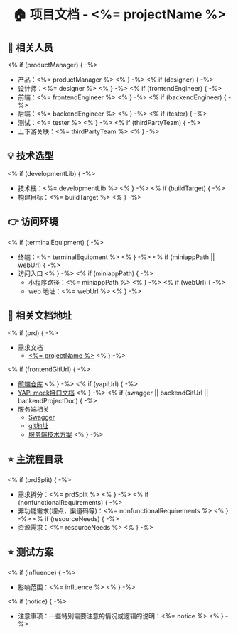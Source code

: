 <h1 align="center">🏠 项目文档 - <%= projectName %> </h1>

## 👤 相关人员
<% if (productManager) { -%>
* 产品：<%= productManager %>
<% } -%>
<% if (designer) { -%>
* 设计师：<%= designer %>
<% } -%>
<% if (frontendEngineer) { -%>
* 前端：<%= frontendEngineer %>
<% } -%>
<% if (backendEngineer) { -%>
* 后端：<%= backendEngineer %>
<% } -%>
<% if (tester) { -%>
* 测试：<%= tester %>
<% } -%>
<% if (thirdPartyTeam) { -%>
* 上下游关联：<%= thirdPartyTeam %>
<% } -%>


## 💡 技术选型
<% if (developmentLib) { -%>
* 技术栈：<%= developmentLib %>
<% } -%>
<% if (buildTarget) { -%>
* 构建目标：<%= buildTarget %>
<% } -%>


## 👉 访问环境
<% if (terminalEquipment) { -%>
* 终端：<%= terminalEquipment %>
<% } -%>
<% if (miniappPath || webUrl) { -%>
* 访问入口
<% } -%>
<% if (miniappPath) { -%>
    - 小程序路径：<%= miniappPath %>
<% } -%>
<% if (webUrl) { -%>
    - web 地址：<%= webUrl %>
<% } -%>


  
## 📃 相关文档地址

<% if (prd) { -%>
* 需求文档
    - [<%= projectName %>](<%= prd %>)
<% } -%>

<% if (frontendGitUrl) { -%>
* [前端仓库](<%= frontendGitUrl %>)
<% } -%>
<% if (yapiUrl) { -%>
* [YAPI mock接口文档](<%= yapiUrl %>)
<% } -%>
<% if (swagger || backendGitUrl || backendProjectDoc) { -%>
* 服务端相关
    - [Swagger](<%= swagger %>)
    - [git地址](<%= backendGitUrl %>)
    - [服务端技术方案](<%= backendProjectDoc %>)
<% } -%>

## ⭐️ 主流程目录

<% if (prdSplit) { -%>
* 需求拆分：<%= prdSplit %>
<% } -%>
<% if (nonfunctionalRequirements) { -%>
* 非功能需求(埋点，渠道码等)：<%= nonfunctionalRequirements %>
<% } -%>
<% if (resourceNeeds) { -%>
* 资源需求：<%= resourceNeeds %>
<% } -%>


## ⭐️ 测试方案

<% if (influence) { -%>
* 影响范围：<%= influence %>
<% } -%>

<% if (notice) { -%>
* 注意事项：一些特别需要注意的情况或逻辑的说明：<%= notice %>
<% } -%>